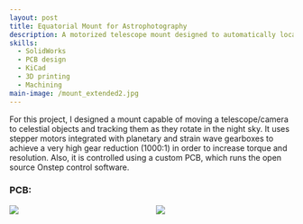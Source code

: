 ```yaml
---
layout: post
title: Equatorial Mount for Astrophotography
description: A motorized telescope mount designed to automatically locate and track celestial objects
skills:
  - SolidWorks
  - PCB design
  - KiCad
  - 3D printing
  - Machining
main-image: /mount_extended2.jpg
---
```


For this project, I designed a mount capable of moving a telescope/camera to celestial objects and tracking them as they rotate in the night sky. It uses stepper motors integrated with planetary and strain wave gearboxes to achieve a very high gear reduction (1000:1) in order to increase torque and resolution. Also, it is controlled using a custom PCB, which runs the open source Onstep control software.

### PCB:

<!-- {% include image-gallery.html images="pcb_top.png, pcb_bottom.png" height="375" %} -->

<div style="display: flex; gap: 1rem; flex-wrap: wrap;">
  <img src="../pcb_top.png" style="flex: 1; max-width: 49%;">
  <img src="../pcb_bottom.png" style="flex: 1; max-width: 49%;">
</div>

<br>

